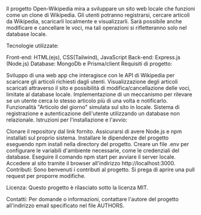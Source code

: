 Il progetto Open-Wikipedia mira a sviluppare un sito web locale che funzioni come un clone di Wikipedia. Gli utenti potranno registrarsi, cercare articoli da Wikipedia, scaricarli localmente e visualizzarli. Sarà possibile anche modificare e cancellare le voci, ma tali operazioni si rifletteranno solo nel database locale.

Tecnologie utilizzate:

Front-end: HTML(ejs), CSS(Tailwind), JavaScript
Back-end: Express.js (Node.js)
Database: MongoDb e Prisma/client
Requisiti di progetto:

Sviluppo di una web app che interagisce con le API di Wikipedia per scaricare gli articoli richiesti dagli utenti.
Visualizzazione degli articoli scaricati attraverso il sito e possibilità di modifica/cancellazione delle voci, limitate al database locale.
Implementazione di un meccanismo per rilevare se un utente cerca lo stesso articolo più di una volta e notificarlo.
Funzionalità "Articolo del giorno" simulata sul sito in locale.
Sistema di registrazione e autenticazione dell'utente utilizzando un database non relazionale.
Istruzioni per l'installazione e l'avvio:

Clonare il repository dal link fornito.
Assicurarsi di avere Node.js e npm installati sul proprio sistema.
Installare le dipendenze del progetto eseguendo npm install nella directory del progetto.
Creare un file .env per configurare le variabili d'ambiente necessarie, come le credenziali del database.
Eseguire il comando npm start per avviare il server locale.
Accedere al sito tramite il browser all'indirizzo http://localhost:3000.
Contributi:
Sono benvenuti i contributi al progetto. Si prega di aprire una pull request per proporre modifiche.

Licenza:
Questo progetto è rilasciato sotto la licenza MIT.

Contatti:
Per domande o informazioni, contattare l'autore del progetto all'indirizzo email specificato nel file AUTHORS.
